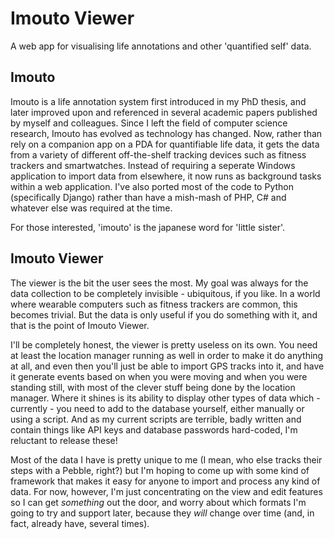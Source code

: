 Imouto Viewer
=============

A web app for visualising life annotations and other 'quantified self' data.

Imouto
------
Imouto is a life annotation system first introduced in my PhD thesis, and
later improved upon and referenced in several academic papers published by
myself and colleagues. Since I left the field of computer science research,
Imouto has evolved as technology has changed. Now, rather than rely on
a companion app on a PDA for quantifiable life data, it gets the data from
a variety of different off-the-shelf tracking devices such as fitness
trackers and smartwatches. Instead of requiring a seperate Windows
application to import data from elsewhere, it now runs as background
tasks within a web application. I've also ported most of the code to
Python (specifically Django) rather than have a mish-mash of PHP, C# and
whatever else was required at the time.

For those interested, 'imouto' is the japanese word for 'little sister'.

Imouto Viewer
-------------
The viewer is the bit the user sees the most. My goal was always for the
data collection to be completely invisible - ubiquitous, if you like.
In a world where wearable computers such as fitness trackers are common,
this becomes trivial. But the data is only useful if you do something with
it, and that is the point of Imouto Viewer.

I'll be completely honest, the viewer is pretty useless on its own.
You need at least the location manager running as well in order to
make it do anything at all, and even then you'll just be able to import
GPS tracks into it, and have it generate events based on when you
were moving and when you were standing still, with most of the clever
stuff being done by the location manager. Where it shines is its ability
to display other types of data which - currently - you need to add
to the database yourself, either manually or using a script. And as my
current scripts are terrible, badly written and contain things like
API keys and database passwords hard-coded, I'm reluctant to release
these!

Most of the data I have is pretty unique to me (I mean, who else tracks
their steps with a Pebble, right?) but I'm hoping to come up with some
kind of framework that makes it easy for anyone to import and process
any kind of data. For now, however, I'm just concentrating on the view
and edit features so I can get *something* out the door, and worry
about which formats I'm going to try and support later, because they
*will* change over time (and, in fact, already have, several times).
